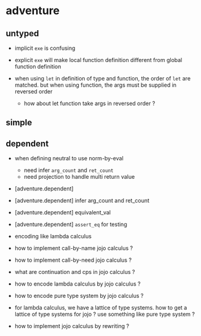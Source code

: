 # adventure

## untyped

- implicit `exe` is confusing

- explicit `exe` will make
  local function definition different from
  global function definition

- when using `let` in definition of type and function,
  the order of `let` are matched.
  but when using function,
  the args must be supplied in reversed order
  - how about let function take args in reversed order ?

## simple

## dependent

- when defining neutral to use norm-by-eval
  - need infer `arg_count` and `ret_count`
  - need projection to handle multi return value

- [adventure.dependent]
- [adventure.dependent] infer arg_count and ret_count
- [adventure.dependent] equivalent_val
- [adventure.dependent] `assert_eq` for testing
- encoding like lambda calculus
- how to implement call-by-name jojo calculus ?
- how to implement call-by-need jojo calculus ?
- what are continuation and cps in jojo calculus ?
- how to encode lambda calculus by jojo calculus ?
- how to encode pure type system by jojo calculus ?
- for lambda calculus,
  we have a lattice of type systems.
  how to get a lattice of type systems for jojo ?
  use something like pure type system ?
- how to implement jojo calculus by rewriting ?
